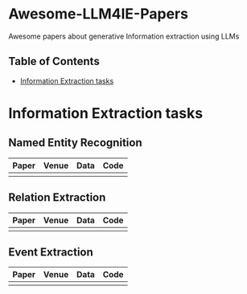 # Awesome-LLM4IE-Papers
Awesome papers about generative Information extraction using LLMs

## Table of Contents
- [Information Extraction tasks](#information-extraction-tasks)


# Information Extraction tasks

## Named Entity Recognition 

|  Paper  |      Venue    |   Data  | Code |
| :-----: | :--------------: | :------- | :---------: |
|    |          |     |  |

## Relation Extraction 

|  Paper  |      Venue    |   Data  | Code |
| :-----: | :--------------: | :------- | :---------: |
|    |          |     |  |

## Event Extraction 

|  Paper  |      Venue    |   Data  | Code |
| :-----: | :--------------: | :------- | :---------: |
|    |          |     |  |

